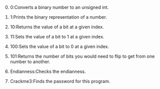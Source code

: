 0. 0:Converts a binary number to an unsigned int.

1. 1:Prints the binary representation of a number.

2. 10:Returns the value of a bit at a given index.

3. 11:Sets the value of a bit to 1 at a given index.

4. 100:Sets the value of a bit to 0 at a given index.

5. 101:Returns the number of bits you would need to flip to get from one number to another.

6. Endianness:Checks the endianness.

7. Crackme3:Finds the password for this program.
